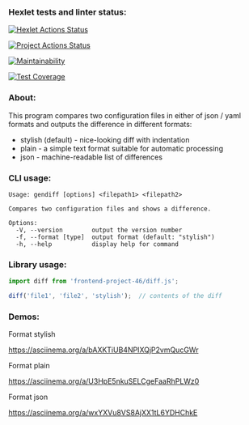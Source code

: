 ### Hexlet tests and linter status:
[![Hexlet Actions Status](https://github.com/lenalurye/frontend-project-46/actions/workflows/hexlet-check.yml/badge.svg)](https://github.com/lenalurye/frontend-project-46/actions)

[![Project Actions Status](https://github.com/lenalurye/frontend-project-46/actions/workflows/nodejs.yml/badge.svg)](https://github.com/lenalurye/frontend-project-46/actions)

[![Maintainability](https://api.codeclimate.com/v1/badges/28945928a913e297ecda/maintainability)](https://codeclimate.com/github/lenalurye/frontend-project-46/maintainability)

[![Test Coverage](https://api.codeclimate.com/v1/badges/28945928a913e297ecda/test_coverage)](https://codeclimate.com/github/lenalurye/frontend-project-46/test_coverage)

### About:
This program compares two configuration files in either of json / yaml formats and outputs the difference in
different formats:

* stylish (default) - nice-looking diff with indentation
* plain - a simple text format suitable for automatic processing
* json - machine-readable list of differences

### CLI usage:
```
Usage: gendiff [options] <filepath1> <filepath2>

Compares two configuration files and shows a difference.

Options:
  -V, --version        output the version number
  -f, --format [type]  output format (default: "stylish")
  -h, --help           display help for command
```

### Library usage:
```javascript
import diff from 'frontend-project-46/diff.js';

diff('file1', 'file2', 'stylish');  // contents of the diff
```

### Demos:
Format stylish

https://asciinema.org/a/bAXKTiUB4NPIXQjP2vmQucGWr

Format plain

https://asciinema.org/a/U3HpE5nkuSELCgeFaaRhPLWz0

Format json

https://asciinema.org/a/wxYXVu8VS8AjXX1tL6YDHChkE